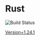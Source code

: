 # Rust

![Build Status](https://travis-ci.org/cyber-dojo-languages/rust.svg?branch=master)

[Version=1.24.1](https://github.com/cyber-dojo-languages/rust/blob/master/check_version.sh)